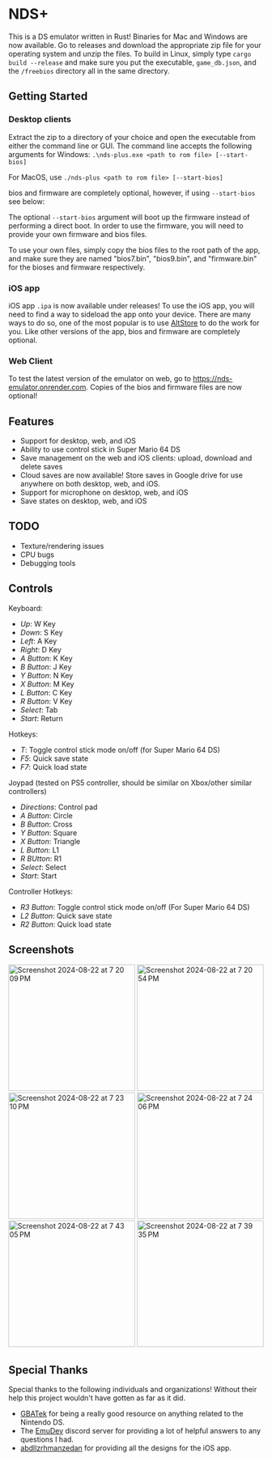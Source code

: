 # NDS+

This is a DS emulator written in Rust! Binaries for Mac and Windows are now available. Go to releases and download the appropriate zip file for your operating system and unzip the files. To build in Linux, simply type `cargo build --release` and make sure you put the executable, `game_db.json`, and the `/freebios` directory all in the same directory.

## Getting Started

### Desktop clients

Extract the zip to a directory of your choice and open the executable from either the command line or GUI. The command line accepts the following arguments for Windows: `.\nds-plus.exe <path to rom file> [--start-bios]`

For MacOS, use `./nds-plus <path to rom file> [--start-bios]`

bios and firmware are completely optional, however, if using `--start-bios` see below:

The optional `--start-bios` argument will boot up the firmware instead of performing a direct boot. In order to use the firmware, you will need to provide your own firmware and bios files.

To use your own files, simply copy the bios files to the root path of the app, and make sure they are named "bios7.bin", "bios9.bin", and "firmware.bin" for the bioses and firmware respectively.

### iOS app

iOS app `.ipa` is now available under releases! To use the iOS app, you will need to find a way to sideload the app onto your device. There are many ways to do so, one of the most popular is to use <a href="https://altstore.io/">AltStore</a> to do the work for you. Like other versions of the app, bios and firmware are completely optional.

### Web Client

To test the latest version of the emulator on web, go to https://nds-emulator.onrender.com. Copies of the bios and firmware files are now optional!

## Features

- Support for desktop, web, and iOS
- Ability to use control stick in Super Mario 64 DS
- Save management on the web and iOS clients: upload, download and delete saves
- Cloud saves are now available! Store saves in Google drive for use anywhere on both desktop, web, and iOS.
- Support for microphone on desktop, web, and iOS
- Save states on desktop, web, and iOS

## TODO

- Texture/rendering issues
- CPU bugs
- Debugging tools

## Controls

Keyboard:

- *Up*: W Key
- *Down*: S Key
- *Left*: A Key
- *Right*: D Key
- *A Button*: K Key
- *B Button*: J Key
- *Y Button*: N Key
- *X Button*: M Key
- *L Button*: C Key
- *R Button*: V Key
- *Select*: Tab
- *Start*: Return

Hotkeys:

- *T*: Toggle control stick mode on/off (for Super Mario 64 DS)
- *F5*: Quick save state
- *F7*: Quick load state

Joypad (tested on PS5 controller, should be similar on Xbox/other similar controllers)

- *Directions*: Control pad
- *A Button*: Circle
- *B Button*: Cross
- *Y Button*: Square
- *X Button*: Triangle
- *L Button*: L1
- *R BUtton*: R1
- *Select*: Select
- *Start*: Start

Controller Hotkeys:

- *R3 Button*: Toggle control stick mode on/off (For Super Mario 64 DS)
- *L2 Button*: Quick save state
- *R2 Button*: Quick load state

## Screenshots

<img width="250" alt="Screenshot 2024-08-22 at 7 20 09 PM" src="https://github.com/user-attachments/assets/aee2e327-b552-4648-99fd-98be39994914">
<img width="250" alt="Screenshot 2024-08-22 at 7 20 54 PM" src="https://github.com/user-attachments/assets/8c2875df-d052-4d08-b1de-dd4126a1412e">
<img width="250" alt="Screenshot 2024-08-22 at 7 23 10 PM" src="https://github.com/user-attachments/assets/a5d50262-2383-4c5f-97a3-b46531fcfd9a">
<img width="250" alt="Screenshot 2024-08-22 at 7 24 06 PM" src="https://github.com/user-attachments/assets/db0f3eb3-02fd-46d3-b491-f22c575ab077">
<img width="250" alt="Screenshot 2024-08-22 at 7 43 05 PM" src="https://github.com/user-attachments/assets/1d41de7b-1089-4daa-943e-e5d79b6f9c6e">
<img width="250" alt="Screenshot 2024-08-22 at 7 39 35 PM" src="https://github.com/user-attachments/assets/43fb5b61-2037-4915-9cc6-5dfeacb3a62d">

## Special Thanks

Special thanks to the following individuals and organizations! Without their help this project wouldn't have gotten as far as it did.

- <a href="https://www.problemkaputt.de/gbatek.htm">GBATek</a> for being a really good resource on anything related to the Nintendo DS.
- The <a href="https://emudev.org/">EmuDev</a> discord server for providing a lot of helpful answers to any questions I had.
- <a href="https://github.com/abdllrhmanzedan">abdllzrhmanzedan</a> for providing all the designs for the iOS app. 

